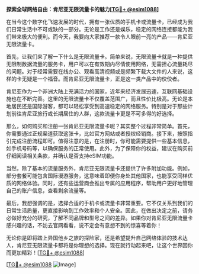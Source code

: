 **探索全球网络自由：肯尼亚无限流量卡的魅力[[TG💪+ @esim1088](https://t.me/s/esim1088)]**

在当今这个数字化飞速发展的时代，拥有一张优质的手机卡或流量卡，已经成为我们日常生活中不可或缺的一部分。无论是工作还是娱乐，稳定的网络连接都能为我们带来极大的便利。而今天，我要向大家推荐一款令人眼前一亮的产品——肯尼亚无限流量卡。

首先，让我们来了解一下什么是无限流量卡。简单来说，无限流量卡就是一种提供无限制数据流量的服务卡，用户可以在有效期内尽情使用网络，无需担心流量耗尽的问题。对于经常需要在线办公、观看高清视频或是频繁下载大文件的人来说，这样的卡无疑是一个福音。而肯尼亚无限流量卡，正是这一类产品中的佼佼者。

肯尼亚作为一个非洲大陆上充满活力的国家，近年来经济发展迅速，互联网基础设施也在不断完善。这里的无限流量卡不仅覆盖范围广，而且性价比极高。无论是本地居民还是国际游客，都可以轻松享受到高速稳定的网络服务。特别是对于那些计划前往肯尼亚旅行或长期居住的人群，这款流量卡更是不可多得的好选择。

那么，如何购买和注册一张肯尼亚无限流量卡呢？其实整个过程非常简单。首先，你需要通过正规渠道获取这张卡，比如官方网站或者授权经销商。接下来，按照指引完成注册流程即可。值得注意的是，在注册时，你可能需要提供一些基本信息，如手机号码等，以确保服务的正常使用。此外，为了保障你的权益，建议在购买前仔细阅读相关条款，并确认是否支持eSIM功能。

当然，除了基本的流量服务外，肯尼亚无限流量卡还提供了许多附加功能。例如，部分套餐可能包含国际漫游服务，这意味着即便你身处其他国家，也能享受同样优质的网络体验。同时，还有些运营商会推出专属的应用程序，帮助用户更好地管理自己的账户信息，查看剩余流量等。

最后，我想强调的是，选择合适的手机卡或流量卡非常重要。它不仅关系到我们的日常生活质量，更直接影响到工作效率和个人安全。因此，在做出决定之前，请务必做好充分的研究，了解不同品牌和型号之间的差异。如果你对肯尼亚无限流量卡感兴趣的话，不妨去官网看看，说不定会有意想不到的惊喜等着你！

无论你是即将踏上异国他乡之旅的探险家，还是希望提升自己网络体验的技术达人，肯尼亚无限流量卡都将是你理想的选择。现在就行动起来吧，让这个世界因你而更加精彩！[[TG💪+ @esim1088](https://t.me/s/esim1088)]

[[TG💪+ @esim1088](https://t.me/s/esim1088) ![Image](https://i.postimg.cc/4NQfJmqS/Snipaste-2025-05-13-00-14-12.png)]